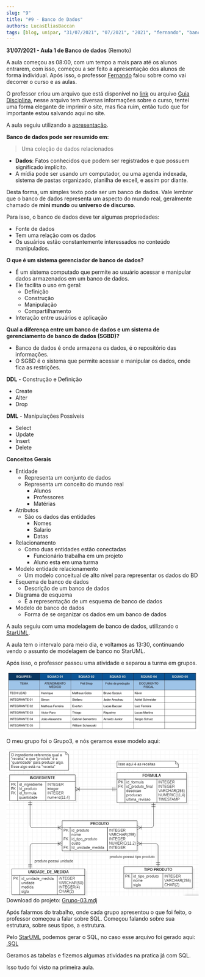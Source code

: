 ```yaml
---
slug: "9"
title: "#9 - Banco de Dados"
authors: LucasEliasBaccan
tags: [blog, unipar, "31/07/2021", "07/2021", "2021", "fernando", "banco de dados", "remoto"]
---
```


**31/07/2021 - Aula 1 de Banco de dados** (Remoto)

A aula começou as 08:00, com um tempo a mais para até os alunos entrarem, com isso, começou a ser feito a apresentação dos alunos de forma individual. Após isso, o professor [Fernando](/professores/fernando) falou sobre como vai decorrer o curso e as aulas.

O professor criou um arquivo que está disponível no [link](https://bit.ly/pos_bd) ou arquivo [Guia Disciplina](/docs/aula-9/Guia-Disciplina.pdf), nesse arquivo tem diversas informações sobre o curso, tentei uma forma elegante de imprimir o site, mas fica ruim, então tudo que for importante estou salvando aqui no site.

A aula seguiu utilizando a [apresentação](/docs/aula-9/Aula-01.01-BDs-31_07.pdf).

**Banco de dados pode ser resumido em:**

> Uma coleção de dados relacionados

- **Dados**: Fatos conhecidos que podem ser registrados e que possuem significado implícito.
- A mídia pode ser usando um computador, ou uma agenda indexada, sistema de pastas organizado, planilha de excell, e assim por diante.

Desta forma, um simples texto pode ser um banco de dados. Vale lembrar que o banco de dados representa um aspecto do mundo real,
geralmente chamado de **mini mundo** ou **universo de discurso**.

Para isso, o banco de dados deve ter algumas propriedades:
- Fonte de dados
- Tem uma relação com os dados 
- Os usuários estão constantemente interessados no conteúdo manipulados.

**O que é um sistema gerenciador de banco de dados?**
- É um sistema computado que permite ao usuário acessar e manipular dados armazenados em um banco de dados.
- Ele facilita o uso em geral:
  - Definição
  - Construção
  - Manipulação
  - Compartilhamento
- Interação entre usuários e aplicação

**Qual a diferença entre um banco de dados e um sistema de gerenciamento de banco de dados (SGBD)?**
- Banco de dados é onde armazena os dados, é o repositório das informações.
- O SGBD é o sistema que permite acessar e manipular os dados, onde fica as restrições.

**DDL** - Construção e Definição
- Create
- Alter
- Drop

**DML** - Manipulações Possíveis
- Select
- Update
- Insert
- Delete

**Conceitos Gerais**
- Entidade
  - Representa um conjunto de dados
  - Representa um conceito do mundo real
    - Alunos
    - Professores
    - Matérias
- Atributos
  - São os dados das entidades
    - Nomes
    - Salario
    - Datas
- Relacionamento
  - Como duas entidades estão conectadas
    - Funcionário trabalha em um projeto
    - Aluno esta em uma turma
- Modelo entidade relacionamento
  - Um modelo conceitual de alto nível para representar os dados do BD
- Esquema de banco de dados
  - Descrição de um banco de dados
- Diagrama de esquema
  - É a representação de um esquema de banco de dados
- Modelo de banco de dados
  - Forma de se organizar os dados em um banco de dados

A aula seguiu com uma modelagem de banco de dados, utilizando o [StarUML](https://staruml.io/).

A aula tem o intervalo para meio dia, e voltamos as 13:30, continuando vendo o assunto de modelagem de banco no StarUML.

Após isso, o professor passou uma atividade e separou a turma em grupos.

![Alunos](/docs/aula-9/Alunos.jpg)

O meu grupo foi o Grupo3, e nós geramos esse modelo aqui:

![Alunos](/docs/aula-9/Grupo-03.png)
Download do projeto: [Grupo-03.mdj](/docs/aula-9/Grupo-03.zip)

Após falarmos do trabalho, onde cada grupo apresentou o que foi feito, o professor começou a falar sobre SQL.
Começou falando sobre sua estrutura, sobre seus tipos, a estrutura.

Pelo [StarUML](https://staruml.io/) podemos gerar o SQL, no caso esse arquivo foi gerado aqui: [.SQL](/docs/aula-9/Grupo-03.sql)

Geramos as tabelas e fizemos algumas atividades na pratica já com SQL.

Isso tudo foi visto na primeira aula.